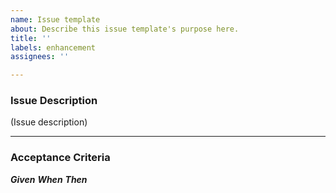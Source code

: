 ```yaml
---
name: Issue template
about: Describe this issue template's purpose here.
title: ''
labels: enhancement
assignees: ''

---
```


### Issue Description

(Issue description)

--- 

### Acceptance Criteria 



**_Given_** 
**_When_** 
**_Then_**
